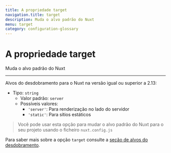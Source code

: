 ```yaml
---
title: A propriedade target
navigation.title: target
description: Muda o alvo padrão do Nuxt
menu: target
category: configuration-glossary
---
```

# A propriedade target

Muda o alvo padrão do Nuxt

---

Alvos do desdobramento para o Nuxt na versão igual ou superior a 2.13:

- Tipo: `string`
  - Valor padrão: `server`
  - Possíveis valores:
    - `'server'`: Para renderização no lado do servidor
    - `'static'`: Para sítios estáticos

> Você pode usar esta opção para mudar o alvo padrão do Nuxt para o seu projeto usando o ficheiro `nuxt.config.js`

Para saber mais sobre a opção `target` consulte a [seção de alvos do desdobramento](/docs/features/deployment-targets).
